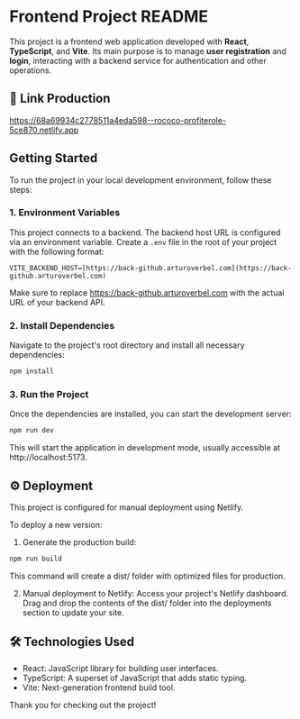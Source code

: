 # Frontend Project README

This project is a frontend web application developed with **React**, **TypeScript**, and **Vite**. Its main purpose is to manage **user registration** and **login**, interacting with a backend service for authentication and other operations.


## 🚀 Link Production

https://68a69934c2778511a4eda598--rococo-profiterole-5ce870.netlify.app

## Getting Started

To run the project in your local development environment, follow these steps:

### 1. Environment Variables

This project connects to a backend. The backend host URL is configured via an environment variable. Create a `.env` file in the root of your project with the following format:

```dotenv
VITE_BACKEND_HOST=[https://back-github.arturoverbel.com](https://back-github.arturoverbel.com)
```

Make sure to replace https://back-github.arturoverbel.com with the actual URL of your backend API.

### 2. Install Dependencies
Navigate to the project's root directory and install all necessary dependencies:

```bash
npm install
```

### 3. Run the Project
Once the dependencies are installed, you can start the development server:

```bash
npm run dev
```
This will start the application in development mode, usually accessible at http://localhost:5173.

## ⚙️ Deployment
This project is configured for manual deployment using Netlify.

To deploy a new version:

1. Generate the production build:

```bash
npm run build
```
This command will create a dist/ folder with optimized files for production.

2. Manual deployment to Netlify:
Access your project's Netlify dashboard. Drag and drop the contents of the dist/ folder into the deployments section to update your site.

## 🛠️ Technologies Used
- React: JavaScript library for building user interfaces.
- TypeScript: A superset of JavaScript that adds static typing.
- Vite: Next-generation frontend build tool.

Thank you for checking out the project!